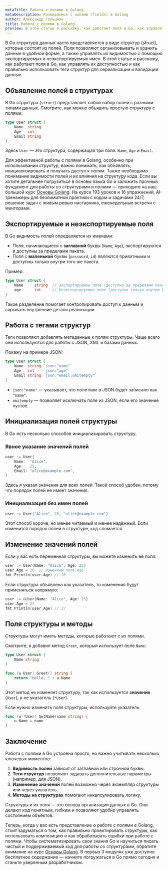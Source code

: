 ```yaml
---
metaTitle: Работа с полями в Golang
metaDescription: Разбираемся с полями (fields) в Golang
author: Александр Гольцман
title: Работа с полями в Golang
preview: В этой статье я расскажу, как работают поля в Go, как управлять их доступностью и как правильно использовать теги структур для сериализации и валидации данных.
---
```


В Go структура данных часто представляется в виде структур (struct), которые состоят из полей. Поля позволяют организовывать и хранить данные в удобной форме, а также управлять их видимостью с помощью экспортируемых и неэкспортируемых имен. В этой статье я расскажу, как работают поля в Go, как управлять их доступностью и как правильно использовать теги структур для сериализации и валидации данных.

## **Объявление полей в структурах**

В Go структура (`struct`) представляет собой набор полей с разными типами данных. Смотрите, как можно объявить простую структуру с полями:

```go
type User struct {
    Name  string
    Age   int
    Email string
}
```

Здесь `User` — это структура, содержащая три поля: `Name`, `Age` и `Email`.

Для эффективной работы с полями в Golang, особенно при использовании структур, важно понимать, как объявлять, инициализировать и получать доступ к полям. Также необходимо понимание видимости полей и их влияния на структуру кода. Если вы хотите детальнее погрузиться в основы языка Go и заложить прочный фундамент для работы со структурами и полями — приходите на наш большой курс [Основы Golang](https://purpleschool.ru/course/go-basics?utm_source=knowledgebase&utm_medium=text&utm_campaign=rabota-s-polyami-v-golang). На курсе 193 уроков и 16 упражнений, AI-тренажеры для безлимитной практики с кодом и задачами 24/7, решение задач с живым ревью наставника, еженедельные встречи с менторами.

## **Экспортируемые и неэкспортируемые поля**

В Go видимость полей определяется их именами:

- Поля, начинающиеся с **заглавной** буквы (`Name`, `Age`), экспортируются и доступны за пределами пакета.
- Поля с **маленькой** буквы (`password`, `id`) являются приватными и доступны только внутри того же пакета.

Пример:

```go
type User struct {
    Name     string  // Экспортируемое поле (доступно за пределами пакета)
    age      int     // Неэкспортируемое поле (доступно только внутри пакета)
}
```

Такое разделение помогает контролировать доступ к данным и скрывать внутренние детали реализации.

## **Работа с тегами структур**

Теги позволяют добавлять метаданные к полям структуры. Чаще всего они используются для работы с JSON, XML и базами данных.

Покажу на примере JSON:

```go
type User struct {
    Name  string `json:"name"`
    Age   int    `json:"age"`
    Email string `json:"email,omitempty"`
}
```

- `json:"name"` — указывает, что поле `Name` в JSON будет записано как `"name"`.
- `omitempty` — позволяет исключать поле из JSON, если его значение пустое.

## **Инициализация полей структуры**

В Go есть несколько способов инициализировать структуру.

### **Явное указание значений полей**

```go
user := User{
    Name:  "Alice",
    Age:   25,
    Email: "alice@example.com",
}
```

Здесь я указал значения для всех полей. Такой способ удобен, потому что порядок полей не имеет значения.

### **Инициализация без имен полей**

```go
user := User{"Alice", 25, "alice@example.com"}
```

Этот способ короче, но менее читаемый и менее надёжный. Если изменится порядок полей в структуре, код сломается.

## **Изменение значений полей**

Если у вас есть переменная структуры, вы можете изменить её поля:

```go
user := User{Name: "Alice", Age: 25}
user.Age = 26  // Изменяем поле Age
fmt.Println(user.Age) // 26
```

Если структура объявлена как указатель, то изменения будут применяться напрямую:

```go
user := &User{Name: "Alice", Age: 25}
user.Age = 27
fmt.Println(user.Age) // 27
```

## **Поля структуры и методы**

Структуры могут иметь методы, которые работают с их полями.

Смотрите, я добавил метод `Greet`, который использует поле `Name`:

```go
type User struct {
    Name string
}

func (u User) Greet() string {
    return "Hello, " + u.Name
}
```

Этот метод не изменяет структуру, так как используется **значение** (`User`), а не указатель (`*User`).

Если нужно изменить поля структуры, используйте указатель:

```go
func (u *User) SetName(name string) {
    u.Name = name
}
```

## **Заключение**

Работа с полями в Go устроена просто, но важно учитывать несколько ключевых моментов:

1. **Видимость полей** зависит от заглавной или строчной буквы.
2. **Теги структур** позволяют задавать дополнительные параметры (например, для JSON).
3. **Изменение значений** полей возможно через экземпляр структуры или через указатель.
4. **Методы на структурах** помогают инкапсулировать логику.

Структуры и их поля — это основа организации данных в Go. Они делают код понятным, гибким и позволяют удобно управлять состоянием объектов.

Теперь, когда у вас есть представление о работе с полями в Golang, стоит задуматься о том, как правильно проектировать структуры, как использовать композицию и как обрабатывать ошибки при работе с полями. Чтобы систематизировать свои знания Go и научиться писать чистый и поддерживаемый код для работы со структурами, обратите внимание на курс [Основы Golang](https://purpleschool.ru/course/go-basics?utm_source=knowledgebase&utm_medium=text&utm_campaign=rabota-s-polyami-v-golang). В первых 3 модулях уже доступно бесплатное содержание — начните погружаться в Go прямо сегодня и станьте уверенным разработчиком.
